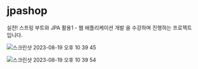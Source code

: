 # jpashop
실전! 스프링 부트와 JPA 활용1 - 웹 애플리케이션 개발 을 수강하며 진행하는 프로젝트 입니다.

![스크린샷 2023-08-19 오후 10 39 45](https://github.com/ParkJuhan94/jpashop/assets/81701212/1a51e60e-fb1a-40b4-ac13-d8055ae6c6cb)

![스크린샷 2023-08-19 오후 10 39 54](https://github.com/ParkJuhan94/jpashop/assets/81701212/6710c206-de49-4337-a25d-b877fa90d38e)
